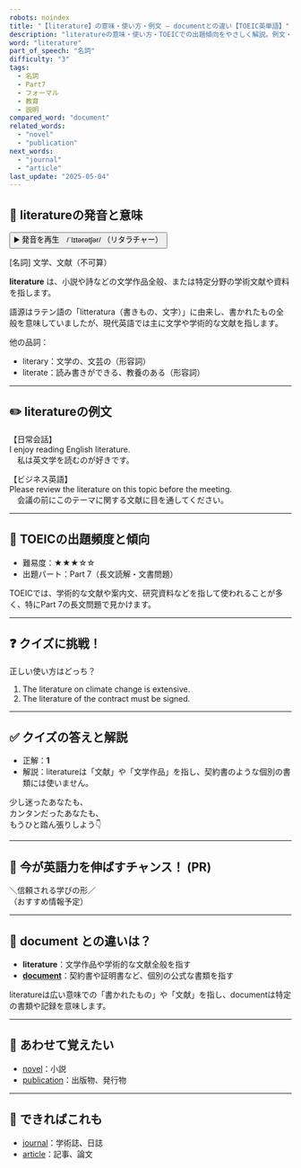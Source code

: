 ```yaml
---
robots: noindex
title: "【literature】の意味・使い方・例文 ― documentとの違い【TOEIC英単語】"
description: "literatureの意味・使い方・TOEICでの出題傾向をやさしく解説。例文・クイズ付きでdocumentとの違いもわかりやすく学べます。"
word: "literature"
part_of_speech: "名詞"
difficulty: "3"
tags:
  - 名詞
  - Part7
  - フォーマル
  - 教育
  - 説明
compared_word: "document"
related_words:
  - "novel"
  - "publication"
next_words:
  - "journal"
  - "article"
last_update: "2025-05-04"
---
```


## 🔰 literatureの発音と意味

<button class="play-audio" onclick="playTTS('literature')">
  <span class="play-audio-main">
    ▶️ 発音を再生　/ˈlɪtərətʃər/
  </span>
  <span class="play-audio-sub">
    （リタラチャー）
  </span>
</button>

[名詞] 文学、文献（不可算）

**literature** は、小説や詩などの文学作品全般、または特定分野の学術文献や資料を指します。

語源はラテン語の「litteratura（書きもの、文字）」に由来し、書かれたもの全般を意味していましたが、現代英語では主に文学や学術的な文献を指します。

他の品詞：  
- literary：文学の、文芸の（形容詞）
- literate：読み書きができる、教養のある（形容詞）

---

## ✏️ literatureの例文

【日常会話】  
I enjoy reading English literature.  
　私は英文学を読むのが好きです。

【ビジネス英語】  
Please review the literature on this topic before the meeting.  
　会議の前にこのテーマに関する文献に目を通してください。

---

## 🎯 TOEICの出題頻度と傾向

- 難易度：★★★☆☆
- 出題パート：Part 7（長文読解・文書問題）

TOEICでは、学術的な文献や案内文、研究資料などを指して使われることが多く、特にPart 7の長文問題で見かけます。

---

## ❓ クイズに挑戦！

正しい使い方はどっち？

1. The literature on climate change is extensive.  
2. The literature of the contract must be signed.

---

## ✅ クイズの答えと解説

- 正解：**1**
- 解説：literatureは「文献」や「文学作品」を指し、契約書のような個別の書類には使いません。

少し迷ったあなたも、  
カンタンだったあなたも、  
もうひと踏ん張りしよう👇️

---

## 🚀 今が英語力を伸ばすチャンス！ (PR)

<div class="info-center">
＼信頼される学びの形／<br>  
（おすすめ情報予定）
</div>

---

## 🤔  document との違いは？

- **literature**：文学作品や学術的な文献全般を指す
- **[document](/word/document/)**：契約書や証明書など、個別の公式な書類を指す

literatureは広い意味での「書かれたもの」や「文献」を指し、documentは特定の書類や記録を意味します。

---

## 🧩 あわせて覚えたい

- [novel](/word/novel/)：小説
- [publication](/word/publication/)：出版物、発行物

---

## 📖 できればこれも

- [journal](/word/journal/)：学術誌、日誌
- [article](/word/article/)：記事、論文

<!-- cvid: aid04_bid44 -->
